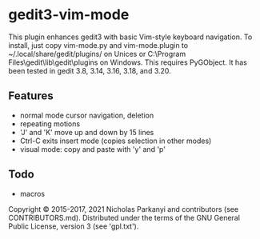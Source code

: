 gedit3-vim-mode
================

This plugin enhances gedit3 with basic Vim-style keyboard navigation. To install,
just copy vim-mode.py and vim-mode.plugin to ~/.local/share/gedit/plugins/ on Unices
or C:\Program Files\gedit\lib\gedit\plugins on Windows. This requires PyGObject. It
has been tested in gedit 3.8, 3.14, 3.16, 3.18, and 3.20.

Features
--------
* normal mode cursor navigation, deletion
* repeating motions
* 'J' and 'K' move up and down by 15 lines
* Ctrl-C exits insert mode (copies selection in other modes)
* visual mode: copy and paste with 'y' and 'p'

Todo
----
* macros

Copyright © 2015-2017, 2021 Nicholas Parkanyi and contributors (see CONTRIBUTORS.md).
Distributed under the terms of the GNU General Public License, version 3
(see 'gpl.txt').
